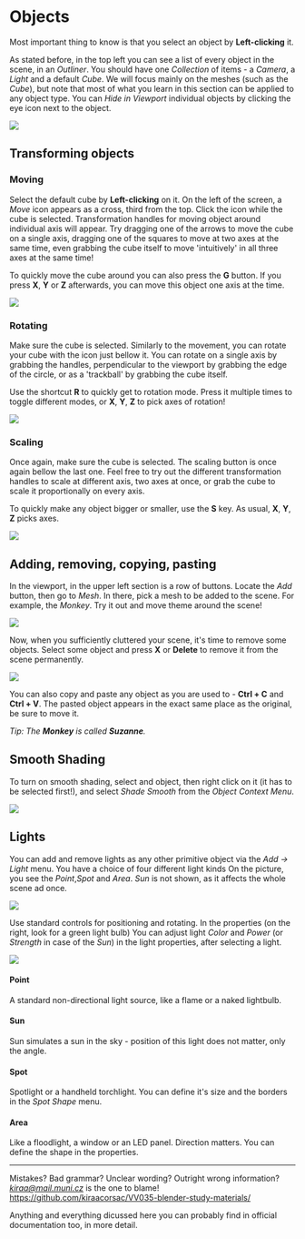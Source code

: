 
# Objects

Most important thing to know is that you select an object by **Left-clicking** it. 

As stated before, in the top left you can see a list of every object in the scene, in an *Outliner*. You should have one *Collection* of items - a *Camera*, a *Light* and a default *Cube*. We will focus mainly on the meshes (such as the *Cube*), but note that most of what you learn in this section can be applied to any object type. You can *Hide in Viewport* individual objects by clicking the eye icon next to the object.

![](images/outliner.jpg)


## Transforming objects

### Moving

Select the default cube by **Left-clicking** on it. On the left of the screen, a *Move* icon appears as a cross, third from the top. Click the icon while the cube is selected. Transformation handles for moving object around individual axis will appear. Try dragging one of the arrows to move the cube on a single axis, dragging one of the squares to move at two axes at the same time, even grabbing the cube itself to move 'intuitively' in all three axes at the same time! 

To quickly move the cube around you can also press the **G** button. If you press **X**, **Y** or **Z** afterwards, you can move this object one axis at the time.

![](images/move.jpg)

### Rotating
Make sure the cube is selected. Similarly to the movement, you can rotate your cube with the icon just bellow it. You can rotate on a single axis by grabbing the handles, perpendicular to the viewport by grabbing the edge of the circle, or as a 'trackball' by grabbing the cube itself.

Use the shortcut **R** to quickly get to rotation mode. Press it multiple times to toggle different modes, or **X**, **Y**, **Z** to pick axes of rotation! 

![](images/rotate.jpg)

### Scaling
Once again, make sure the cube is selected. The scaling button is once again bellow the last one. Feel free to try out the different transformation handles to scale at different axis, two axes at once, or grab the cube to scale it proportionally on every axis.

To quickly make any object bigger or smaller, use the **S** key. As usual, **X**, **Y**, **Z** picks axes.

![](images/scale.jpg)


## Adding, removing, copying, pasting

In the viewport, in the upper left section is a row of buttons. Locate the *Add* button, then go to *Mesh*. In there, pick a mesh to be added to the scene. For example, the *Monkey*. Try it out and move theme around the scene!

![](images/adding.jpg)


Now, when you sufficiently cluttered your scene, it's time to remove some objects. Select some object and press **X** or **Delete** to remove it from the scene permanently.

![](images/delete.jpg)

You can also copy and paste any object as you are used to - **Ctrl + C** and **Ctrl + V**. The pasted object appears in the exact same place as the original, be sure to move it.

*Tip: The **Monkey** is called **Suzanne**.*


## Smooth Shading
To turn on smooth shading, select and object, then right click on it (it has to be selected first!), and select *Shade Smooth* from the *Object Context Menu*.

![](images/smooth_shading.jpg)


## Lights

You can add and remove lights as any other primitive object via the *Add -> Light* menu. You have a choice of four different light kinds On the picture, you see the *Point*,*Spot* and *Area*. *Sun* is not shown, as it affects the whole scene ad once.

![](images/lights.png)


Use standard controls for positioning and rotating. In the properties (on the right, look for a green light bulb) You can adjust light *Color* and *Power* (or *Strength* in case of the *Sun*) in the light properties, after selecting a light.

![](images/lights_menu.png)

#### Point 
A standard non-directional light source, like a flame or a naked lightbulb.

#### Sun
Sun simulates a sun in the sky - position of this light does not matter, only the angle. 

#### Spot
Spotlight or a handheld torchlight. You can define it's size and the borders in the *Spot Shape* menu. 

#### Area
Like a floodlight, a window or an LED panel. Direction matters. You can define the shape in the properties. 

____
Mistakes? Bad grammar? Unclear wording? Outright wrong information?\
*kiraa@mail.muni.cz* is the one to blame!\
https://github.com/kiraacorsac/VV035-blender-study-materials/


Anything and everything dicussed here you can probably find in official documentation too, in more detail.
